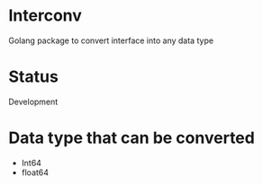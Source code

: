 # Interconv
Golang package to convert interface into any data type

# Status
Development

# Data type that can be converted
- Int64
- float64
